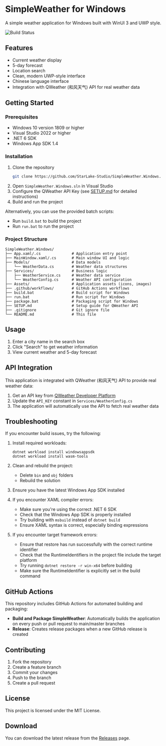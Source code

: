 # SimpleWeather for Windows

A simple weather application for Windows built with WinUI 3 and UWP style.

![Build Status](https://github.com/StarLake-Studio/SimpleWeather.Windows/workflows/Build%20and%20Package%20SimpleWeather/badge.svg)

## Features

- Current weather display
- 5-day forecast
- Location search
- Clean, modern UWP-style interface
- Chinese language interface
- Integration with QWeather (和风天气) API for real weather data

## Getting Started

### Prerequisites

- Windows 10 version 1809 or higher
- Visual Studio 2022 or higher
- .NET 6 SDK
- Windows App SDK 1.4

### Installation

1. Clone the repository
   ```bash
   git clone https://github.com/StarLake-Studio/SimpleWeather.Windows.git
   ```
2. Open `SimpleWeather.Windows.sln` in Visual Studio
3. Configure the QWeather API Key (see [SETUP.md](SETUP.md) for detailed instructions)
4. Build and run the project

Alternatively, you can use the provided batch scripts:
- Run `build.bat` to build the project
- Run `run.bat` to run the project

### Project Structure

```
SimpleWeather.Windows/
├── App.xaml/.cs              # Application entry point
├── MainWindow.xaml/.cs       # Main window UI and logic
├── Models/                   # Data models
│   └── WeatherData.cs        # Weather data structures
├── Services/                 # Business logic
│   ├── WeatherService.cs     # Weather data service
│   └── WeatherConfig.cs      # Weather API configuration
├── Assets/                   # Application assets (icons, images)
├── .github/workflows/        # GitHub Actions workflows
├── build.bat                 # Build script for Windows
├── run.bat                   # Run script for Windows
├── package.bat               # Packaging script for Windows
├── SETUP.md                  # Setup guide for QWeather API
├── .gitignore                # Git ignore file
└── README.md                 # This file
```

## Usage

1. Enter a city name in the search box
2. Click "Search" to get weather information
3. View current weather and 5-day forecast

## API Integration

This application is integrated with QWeather (和风天气) API to provide real weather data:

1. Get an API key from [QWeather Developer Platform](https://dev.qweather.com/)
2. Update the `API_KEY` constant in `Services/WeatherConfig.cs`
3. The application will automatically use the API to fetch real weather data

## Troubleshooting

If you encounter build issues, try the following:

1. Install required workloads:
   ```
   dotnet workload install windowsappsdk
   dotnet workload install wasm-tools
   ```

2. Clean and rebuild the project:
   - Delete `bin` and `obj` folders
   - Rebuild the solution

3. Ensure you have the latest Windows App SDK installed

4. If you encounter XAML compiler errors:
   - Make sure you're using the correct .NET 6 SDK
   - Check that the Windows App SDK is properly installed
   - Try building with `msbuild` instead of `dotnet build`
   - Ensure XAML syntax is correct, especially binding expressions

5. If you encounter target framework errors:
   - Ensure that restore has run successfully with the correct runtime identifier
   - Check that the RuntimeIdentifiers in the project file include the target platform
   - Try running `dotnet restore -r win-x64` before building
   - Make sure the RuntimeIdentifier is explicitly set in the build command

## GitHub Actions

This repository includes GitHub Actions for automated building and packaging:

- **Build and Package SimpleWeather**: Automatically builds the application on every push or pull request to main/master branches
- **Release**: Creates release packages when a new GitHub release is created

## Contributing

1. Fork the repository
2. Create a feature branch
3. Commit your changes
4. Push to the branch
5. Create a pull request

## License

This project is licensed under the MIT License.

## Download

You can download the latest release from the [Releases](https://github.com/StarLake-Studio/SimpleWeather.Windows/releases) page.
